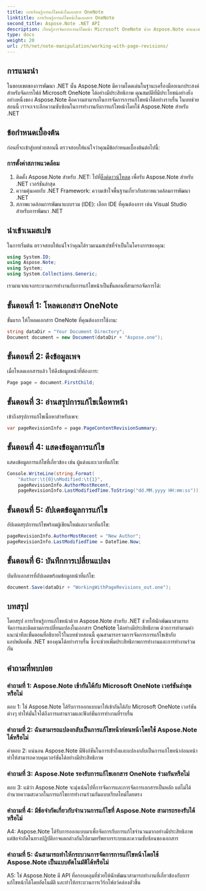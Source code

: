 ```yaml
---
title: การเรียนรู้การแก้ไขหน้าในเอกสาร OneNote
linktitle: การเรียนรู้การแก้ไขหน้าในเอกสาร OneNote
second_title: Aspose.Note .NET API
description: เรียนรู้การจัดการการแก้ไขหน้า Microsoft OneNote ด้วย Aspose.Note คำแนะนำทีละขั้นตอนสำหรับการผสานรวมและการควบคุมเวอร์ชันในแอปพลิเคชัน .NET ของคุณอย่างราบรื่น
type: docs
weight: 20
url: /th/net/note-manipulation/working-with-page-revisions/
---
```

## การแนะนำ

ในขอบเขตของการพัฒนา .NET นั้น Aspose.Note มีความโดดเด่นในฐานะเครื่องมืออเนกประสงค์สำหรับจัดการไฟล์ Microsoft OneNote ได้อย่างมีประสิทธิภาพ คุณสมบัติที่มีประโยชน์อย่างยิ่งอย่างหนึ่งของ Aspose.Note คือความสามารถในการจัดการการแก้ไขหน้าได้อย่างราบรื่น ในบทช่วยสอนนี้ เราจะเจาะลึกความซับซ้อนในการทำงานกับการแก้ไขหน้าโดยใช้ Aspose.Note สำหรับ .NET

## ข้อกำหนดเบื้องต้น

ก่อนที่จะเข้าสู่บทช่วยสอนนี้ ตรวจสอบให้แน่ใจว่าคุณมีข้อกำหนดเบื้องต้นต่อไปนี้:

### การตั้งค่าสภาพแวดล้อม

1.  ติดตั้ง Aspose.Note สำหรับ .NET: ไปที่[ลิ้งค์ดาวน์โหลด](https://releases.aspose.com/note/net/) เพื่อรับ Aspose.Note สำหรับ .NET เวอร์ชันล่าสุด
2. ความคุ้นเคยกับ .NET Framework: ความเข้าใจพื้นฐานเกี่ยวกับสภาพแวดล้อมการพัฒนา .NET
3. สภาพแวดล้อมการพัฒนาแบบรวม (IDE): เลือก IDE ที่คุณต้องการ เช่น Visual Studio สำหรับการพัฒนา .NET

## นำเข้าเนมสเปซ

ในการเริ่มต้น ตรวจสอบให้แน่ใจว่าคุณได้รวมเนมสเปซที่จำเป็นในโครงการของคุณ:

```csharp
using System.IO;
using Aspose.Note;
using System;
using System.Collections.Generic;
```

เรามาแจกแจงกระบวนการทำงานกับการแก้ไขหน้าเป็นขั้นตอนที่สามารถจัดการได้:

## ขั้นตอนที่ 1: โหลดเอกสาร OneNote

ขั้นแรก ให้โหลดเอกสาร OneNote ที่คุณต้องการใช้งาน:

```csharp
string dataDir = "Your Document Directory";
Document document = new Document(dataDir + "Aspose.one");
```

## ขั้นตอนที่ 2: ดึงข้อมูลเพจ

เมื่อโหลดเอกสารแล้ว ให้ดึงข้อมูลหน้าที่ต้องการ:

```csharp
Page page = document.FirstChild;
```

## ขั้นตอนที่ 3: อ่านสรุปการแก้ไขเนื้อหาหน้า

เข้าถึงสรุปการแก้ไขเนื้อหาสำหรับเพจ:

```csharp
var pageRevisionInfo = page.PageContentRevisionSummary;
```

## ขั้นตอนที่ 4: แสดงข้อมูลการแก้ไข

แสดงข้อมูลการแก้ไขที่เกี่ยวข้อง เช่น ผู้แต่งและเวลาที่แก้ไข:

```csharp
Console.WriteLine(string.Format(
    "Author:\t{0}\nModified:\t{1}",
    pageRevisionInfo.AuthorMostRecent,
    pageRevisionInfo.LastModifiedTime.ToString("dd.MM.yyyy HH:mm:ss")));
```

## ขั้นตอนที่ 5: อัปเดตข้อมูลการแก้ไข

อัปเดตสรุปการแก้ไขพร้อมผู้เขียนใหม่และเวลาที่แก้ไข:

```csharp
pageRevisionInfo.AuthorMostRecent = "New Author";
pageRevisionInfo.LastModifiedTime = DateTime.Now;
```

## ขั้นตอนที่ 6: บันทึกการเปลี่ยนแปลง

บันทึกเอกสารที่อัปเดตพร้อมข้อมูลหน้าที่แก้ไข:

```csharp
document.Save(dataDir + "WorkingWithPageRevisions_out.one");
```

## บทสรุป

โดยสรุป การเรียนรู้การแก้ไขหน้าด้วย Aspose.Note สำหรับ .NET ช่วยให้นักพัฒนาสามารถจัดการและติดตามการเปลี่ยนแปลงในเอกสาร OneNote ได้อย่างมีประสิทธิภาพ ด้วยการทำตามคำแนะนำทีละขั้นตอนที่อธิบายไว้ในบทช่วยสอนนี้ คุณสามารถรวมการจัดการการแก้ไขเข้ากับแอปพลิเคชัน .NET ของคุณได้อย่างราบรื่น ซึ่งจะช่วยเพิ่มประสิทธิภาพการทำงานและการทำงานร่วมกัน

## คำถามที่พบบ่อย

### คำถามที่ 1: Aspose.Note เข้ากันได้กับ Microsoft OneNote เวอร์ชันล่าสุดหรือไม่

ตอบ 1: ใช่ Aspose.Note ได้รับการออกแบบมาให้เข้ากันได้กับ Microsoft OneNote เวอร์ชันต่างๆ ทำให้มั่นใจได้ถึงการผสานรวมและฟังก์ชันการทำงานที่ราบรื่น

### คำถามที่ 2: ฉันสามารถแปลงกลับเป็นการแก้ไขหน้าก่อนหน้าโดยใช้ Aspose.Note ได้หรือไม่

คำตอบ 2: แน่นอน Aspose.Note มีฟังก์ชันในการเข้าถึงและแปลงกลับเป็นการแก้ไขหน้าก่อนหน้า ทำให้สามารถควบคุมเวอร์ชันได้อย่างมีประสิทธิภาพ

### คำถามที่ 3: Aspose.Note รองรับการแก้ไขเอกสาร OneNote ร่วมกันหรือไม่

ตอบ 3: แม้ว่า Aspose.Note จะมุ่งเน้นไปที่การจัดการและการจัดการเอกสารเป็นหลัก แต่ไม่ได้อำนวยความสะดวกในการแก้ไขการทำงานร่วมกันแบบเรียลไทม์โดยตรง

### คำถามที่ 4: มีข้อจำกัดเกี่ยวกับจำนวนการแก้ไขที่ Aspose.Note สามารถรองรับได้หรือไม่

A4: Aspose.Note ได้รับการออกแบบมาเพื่อจัดการกับการแก้ไขจำนวนมากอย่างมีประสิทธิภาพ แต่ข้อจำกัดในทางปฏิบัติอาจแตกต่างกันไปตามทรัพยากรระบบและความซับซ้อนของเอกสาร

### คำถามที่ 5: ฉันสามารถทำให้กระบวนการจัดการการแก้ไขหน้าโดยใช้ Aspose.Note เป็นแบบอัตโนมัติได้หรือไม่

A5: ใช่ Aspose.Note มี API ที่ครอบคลุมที่ช่วยให้นักพัฒนาสามารถทำงานที่เกี่ยวข้องกับการแก้ไขหน้าได้โดยอัตโนมัติ และทำให้กระบวนการเวิร์กโฟลว์คล่องตัวขึ้น